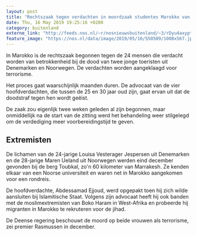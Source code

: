 ```yaml
---
layout: post
title: "Rechtszaak tegen verdachten in moordzaak studentes Marokko van start"
date: Thu, 16 May 2019 19:25:16 +0200
category: buitenland
externe_link: "http://feeds.nos.nl/~r/nosnieuwsbuitenland/~3/rDyu4axypt0/2285007"
feature_image: "https://nos.nl/data/image/2019/05/16/550509/1008x567.jpg"
---
```


<p>In Marokko is de rechtszaak begonnen tegen de 24 mensen die verdacht worden van betrokkenheid bij de dood van twee jonge toeristen uit Denemarken en Noorwegen. De verdachten worden aangeklaagd voor terrorisme.</p>
<p>Het proces gaat waarschijnlijk maanden duren. De advocaat van de vier hoofdverdachten, die tussen de 25 en 30 jaar oud zijn, gaat ervan uit dat de doodstraf tegen hen wordt geëist.</p>
<p>De zaak zou eigenlijk twee weken geleden al zijn begonnen, maar onmiddellijk na de start van de zitting werd het behandeling weer stilgelegd om de verdediging meer voorbereidingstijd te geven.</p>
<h2>Extremisten</h2>
<p>De lichamen van de 24-jarige Louisa Vesterager Jespersen uit Denemarken en de 28-jarige Maren Ueland uit Noorwegen werden eind december gevonden bij de berg Toubkal, zo'n 60 kilometer van Marrakesh. Ze kenden elkaar van een Noorse universiteit en waren net in Marokko aangekomen voor een rondreis.</p>
<p>De hoofdverdachte, Abdessamad Ejjoud, werd opgepakt toen hij zich wilde aansluiten bij Islamitische Staat. Volgens zijn advocaat heeft hij ook banden met de moslimextremisten van Boko Haram in West-Afrika en probeerde hij migranten in Marokko te rekruteren voor de jihad.</p>
<p>De Deense regering beschouwt de moord op beide vrouwen als terrorisme, zei premier Rasmussen in december.</p><img src="http://feeds.feedburner.com/~r/nosnieuwsbuitenland/~4/rDyu4axypt0" height="1" width="1" alt=""/>

